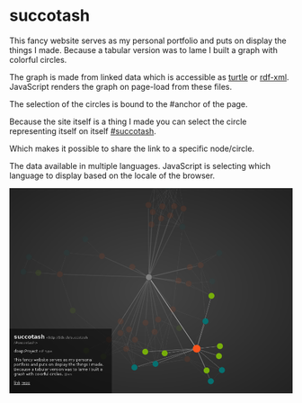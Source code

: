# succotash
This fancy website serves as my personal portfolio and puts on display the things I made. Because a tabular version was to lame I built a graph with colorful circles.

The graph is made from linked data which is accessible as [turtle] or [rdf-xml]. JavaScript renders the graph on page-load from these files.

The selection of the circles is bound to the #anchor of the page.

Because the site itself is a thing I made you can select the circle representing itself on itself [#succotash].

Which makes it possible to share the link to a specific node/circle.

The data available in multiple languages. JavaScript is selecting which language to display based on the locale of the browser.

![screenshot of succotash node #succotash selected](/succotash_screenshot.png?raw=true)

[#succotash]: http://5th.ch/succotash/#succotash
[turtle]: http://5th.ch/succotash/graph.ttl
[rdf-xml]: http://5th.ch/succotash/graph.rdf
